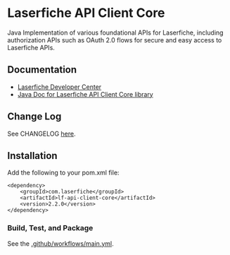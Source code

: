 # Laserfiche API Client Core

Java Implementation of various foundational APIs for Laserfiche, including authorization APIs such as OAuth 2.0 flows for secure and easy access to Laserfiche APIs.

## Documentation

- [Laserfiche Developer Center](https://developer.laserfiche.com/)
- [Java Doc for Laserfiche API Client Core library](https://s01.oss.sonatype.org/service/local/repositories/releases/archive/com/laserfiche/lf-api-client-core/2.2.0/lf-api-client-core-2.2.0-javadoc.jar/!/index.html)

## Change Log

See CHANGELOG [here](https://github.com/Laserfiche/lf-api-client-core-java/blob/HEAD/CHANGELOG.md).

## Installation

Add the following to your pom.xml file:

```
<dependency>
    <groupId>com.laserfiche</groupId>
    <artifactId>lf-api-client-core</artifactId>
    <version>2.2.0</version>
</dependency>
```

### Build, Test, and Package

See the [.github/workflows/main.yml](https://github.com/Laserfiche/lf-api-client-core-java/blob/HEAD/.github/workflows/main.yml).
